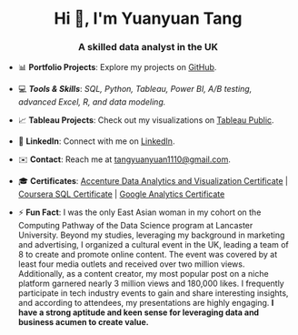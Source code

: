 <h1 align="center">Hi 👋, I'm Yuanyuan Tang</h1>
<h3 align="center">A skilled data analyst in the UK</h3>

- 📊 **Portfolio Projects**: Explore my projects on [GitHub](https://github.com/Yuan-DataScience?tab=repositories).

- 💻 ***Tools & Skills***: *SQL, Python, Tableau, Power BI, A/B testing, advanced Excel, R, and data modeling.*

- 📈 **Tableau Projects**: Check out my visualizations on [Tableau Public](https://public.tableau.com/app/profile/yuanyuan.tang7647/vizzes).

- 🔗 **LinkedIn**: Connect with me on [LinkedIn](https://www.linkedin.com/in/yuanyuan-tang-54573b253/).

- ✉️ **Contact**: Reach me at tangyuanyuan1110@gmail.com.

- 🎓 **Certificates**: [Accenture Data Analytics and Visualization Certificate](https://github.com/Yuan-DataScience/Yuan-Profile/blob/main/Accenture%20North%20America%20Data%20Analytics%20and%20Visualization%20Completion%20Certificate.pdf) | [Coursera SQL Certificate](https://github.com/Yuan-DataScience/Yuan-Profile/blob/main/Coursera%20SQL.pdf) | [Google Analytics Certificate](https://github.com/Yuan-DataScience/Yuan-Profile/blob/main/Google%20Analytics_Certificate.pdf)

- ⚡ **Fun Fact**: I was the only East Asian woman in my cohort on the Computing Pathway of the Data Science program at Lancaster University. Beyond my studies, leveraging my background in marketing and advertising, I organized a cultural event in the UK, leading a team of 8 to create and promote online content. The event was covered by at least four media outlets and received over two million views. Additionally, as a content creator, my most popular post on a niche platform garnered nearly 3 million views and 180,000 likes. I frequently participate in tech industry events to gain and share interesting insights, and according to attendees, my presentations are highly engaging. **I have a strong aptitude and keen sense for leveraging data and business acumen to create value.**
